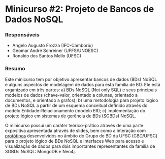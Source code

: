 # Minicurso #2: Projeto de Bancos de Dados NoSQL

### Responsáveis
- Angelo Augusto Frozza (IFC-Camboriu)
- Geomar André Schreiner (UFFS/UNOESC)
- Ronaldo dos Santos Mello (UFSC)

### Resumo

Este minicurso tem por objetivo apresentar bancos de dados (BDs) NoSQL e alguns aspectos de modelagem de dados para esta família de BD. 
Ele está organizado em três partes:
a) BDs NoSQL (Not only SQL) e seus principais modelos de dados (chave-valor, orientado a colunas, orientado a documentos, e orientado a grafos);
b) uma metodologia para projeto lógico de BDs NoSQL a partir de um esquema conceitual definido através do modelo Entidade-Relacionamento (modelo ER);
c) implementação do projeto lógico em sistemas de gerência de BDs (SGBDs) NoSQL.

O minicurso possui um caráter teórico-prático através de uma parte expositiva apresentada através de slides, bem como a interação com [protótipos](https://github.com/gbd-ufsc/brModelo-Official-Versions/tree/master/brModeloNext) desenvolvidos no âmbito do Grupo de BD da UFSC (GBD/UFSC) para o projeto lógico de BDs NoSQL e interfaces Web para acesso e visualização de dados para dois importantes representantes da família de SGBDs NoSQL:  MongoDB e Neo4j.

